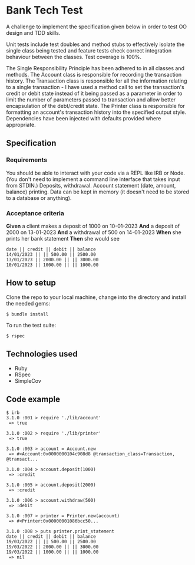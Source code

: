 # Bank Tech Test

A challenge to implement the specification given below in order to test OO design
and TDD skills.

Unit tests include test doubles and method stubs to effectively isolate the single class
being tested and feature tests check correct integration behaviour between the
classes. Test coverage is 100%.

The Single Responsibility Principle has been adhered to in all classes and methods. The Account class is responsible for recording the transaction history. The Transaction class is responsible for all the information relating to a single transaction - I have used a method call to set the transaction's credit or debit state instead of it being passed as a parameter in order to limit the number of parameters passed to transaction and allow better encapsulation of the debt/credit state. The Printer class is responsible for formatting an account's transaction history into the specified output style. Dependencies have been injected with defaults provided where appropriate.

## Specification

### Requirements
You should be able to interact with your code via a REPL like IRB or Node.
(You don't need to implement a command line interface that takes input from STDIN.)
Deposits, withdrawal.
Account statement (date, amount, balance) printing.
Data can be kept in memory (it doesn't need to be stored to a database or anything).

### Acceptance criteria
**Given** a client makes a deposit of 1000 on 10-01-2023
**And** a deposit of 2000 on 13-01-2023
**And** a withdrawal of 500 on 14-01-2023
**When** she prints her bank statement
**Then** she would see

```
date || credit || debit || balance
14/01/2023 || || 500.00 || 2500.00
13/01/2023 || 2000.00 || || 3000.00
10/01/2023 || 1000.00 || || 1000.00
```

## How to setup

Clone the repo to your local machine, change into the directory and install the needed gems:
```
$ bundle install
```

To run the test suite:
```
$ rspec
```

## Technologies used
- Ruby
- RSpec
- SimpleCov

## Code example
```
$ irb
3.1.0 :001 > require './lib/account'
 => true

3.1.0 :002 > require './lib/printer'
 => true

3.1.0 :003 > account = Account.new
 => #<Account:0x0000000104c908d8 @transaction_class=Transaction, @transact...

3.1.0 :004 > account.deposit(1000)
 => :credit

3.1.0 :005 > account.deposit(2000)
 => :credit

3.1.0 :006 > account.withdraw(500)
 => :debit

3.1.0 :007 > printer = Printer.new(account)
 => #<Printer:0x00000001086bcc50...  

3.1.0 :008 > puts printer.print_statement
date || credit || debit || balance
19/03/2022 || || 500.00 || 2500.00                             
19/03/2022 || 2000.00 || || 3000.00                            
19/03/2022 || 1000.00 || || 1000.00                            
 => nil            
```
